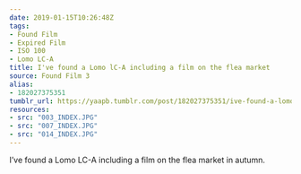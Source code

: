 ```yaml
---
date: 2019-01-15T10:26:48Z
tags:
- Found Film
- Expired Film
- ISO 100
- Lomo LC-A
title: I've found a Lomo lC-A including a film on the flea market
source: Found Film 3
alias:
- 182027375351
tumblr_url: https://yaapb.tumblr.com/post/182027375351/ive-found-a-lomo-lc-a-including-a-film-on-the
resources:
- src: "003_INDEX.JPG"
- src: "007_INDEX.JPG"
- src: "014_INDEX.JPG"
---
```


I’ve found a Lomo LC-A including a film on the flea market in autumn.
